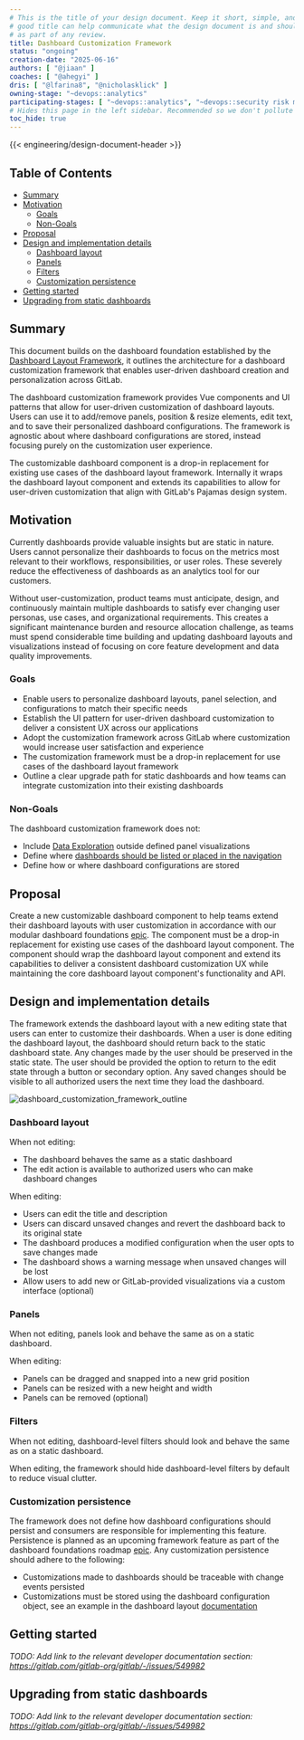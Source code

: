 ```yaml
---
# This is the title of your design document. Keep it short, simple, and descriptive. A
# good title can help communicate what the design document is and should be considered
# as part of any review.
title: Dashboard Customization Framework
status: "ongoing"
creation-date: "2025-06-16"
authors: [ "@jiaan" ]
coaches: [ "@ahegyi" ]
dris: [ "@lfarina8", "@nicholasklick" ]
owning-stage: "~devops::analytics"
participating-stages: [ "~devops::analytics", "~devops::security risk management" ]
# Hides this page in the left sidebar. Recommended so we don't pollute it.
toc_hide: true
---
```


<!-- Design Documents often contain forward-looking statements -->
<!-- vale gitlab.FutureTense = NO -->

<!-- This renders the design document header on the detail page, so don't remove it-->
{{< engineering/design-document-header >}}

<!--
Don't add a h1 headline. It'll be added automatically from the title front matter attribute.

For long pages, consider creating a table of contents.
-->

## Table of Contents

- [Summary](#summary)
- [Motivation](#motivation)
  - [Goals](#goals)
  - [Non-Goals](#non-goals)
- [Proposal](#proposal)
- [Design and implementation details](#design-and-implementation-details)
  - [Dashboard layout](#dashboard-layout)
  - [Panels](#panels)
  - [Filters](#filters)
  - [Customization persistence](#customization-persistence)
- [Getting started](#getting-started)
- [Upgrading from static dashboards](#upgrading-from-static-dashboards)

## Summary

This document builds on the dashboard foundation established by the [Dashboard Layout Framework](../dashboard_layout_framework/_index.md),
it outlines the architecture for a dashboard customization framework that enables user-driven dashboard creation and personalization across GitLab.

The dashboard customization framework provides Vue components and UI patterns that allow for user-driven customization of dashboard layouts.
Users can use it to add/remove panels, position & resize elements, edit text, and to save their personalized dashboard configurations. The framework
is agnostic about where dashboard configurations are stored, instead focusing purely on the customization user experience.

The customizable dashboard component is a drop-in replacement for existing use cases of the dashboard layout framework. Internally it wraps the
dashboard layout component and extends its capabilities to allow for user-driven customization that align with GitLab's Pajamas design system.

## Motivation

Currently dashboards provide valuable insights but are static in nature. Users cannot personalize their dashboards to focus on the metrics most
relevant to their workflows, responsibilities, or user roles. These severely reduce the effectiveness of dashboards as an analytics tool
for our customers.

Without user-customization, product teams must anticipate, design, and continuously maintain multiple dashboards to satisfy ever changing user personas,
use cases, and organizational requirements. This creates a significant maintenance burden and resource allocation challenge, as teams must spend considerable
time building and updating dashboard layouts and visualizations instead of focusing on core feature development and data quality improvements.

### Goals

- Enable users to personalize dashboard layouts, panel selection, and configurations to match their specific needs
- Establish the UI pattern for user-driven dashboard customization to deliver a consistent UX across our applications
- Adopt the customization framework across GitLab where customization would increase user satisfaction and experience
- The customization framework must be a drop-in replacement for use cases of the dashboard layout framework
- Outline a clear upgrade path for static dashboards and how teams can integrate customization into their existing dashboards

### Non-Goals

The dashboard customization framework does not:

- Include [Data Exploration](../gitlab_data_exploration/_index.md) outside defined panel visualizations
- Define where [dashboards should be listed or placed in the navigation](https://gitlab.com/gitlab-org/gitlab/-/issues/536612)
- Define how or where dashboard configurations are stored

## Proposal

Create a new customizable dashboard component to help teams extend their dashboard layouts with user customization in accordance with our modular
dashboard foundations [epic](https://gitlab.com/groups/gitlab-org/-/epics/18072). The component must be a drop-in replacement for existing
use cases of the dashboard layout component. The component should wrap the dashboard layout component and extend its capabilities to deliver
a consistent dashboard customization UX while maintaining the core dashboard layout component's functionality and API.

## Design and implementation details

The framework extends the dashboard layout with a new editing state that users can enter to customize their dashboards. When a user is done
editing the dashboard layout, the dashboard should return back to the static dashboard state. Any changes made by the user should be preserved
in the static state. The user should be provided the option to return to the edit state through a button or secondary option. Any saved changes
should be visible to all authorized users the next time they load the dashboard.

![dashboard_customization_framework_outline](/images/engineering/architecture/design-documents/dashboard_customization_framework/dashboard_customization_framework_outline.png)

### Dashboard layout

When not editing:

- The dashboard behaves the same as a static dashboard
- The edit action is available to authorized users who can make dashboard changes

When editing:

- Users can edit the title and description
- Users can discard unsaved changes and revert the dashboard back to its original state
- The dashboard produces a modified configuration when the user opts to save changes made
- The dashboard shows a warning message when unsaved changes will be lost
- Allow users to add new or GitLab-provided visualizations via a custom interface (optional)

### Panels

When not editing, panels look and behave the same as on a static dashboard.

When editing:

- Panels can be dragged and snapped into a new grid position
- Panels can be resized with a new height and width
- Panels can be removed (optional)

### Filters

When not editing, dashboard-level filters should look and behave the same as on a static dashboard.

When editing, the framework should hide dashboard-level filters by default to reduce visual clutter.

### Customization persistence 

The framework does not define how dashboard configurations should persist and consumers are responsible for implementing this feature.
Persistence is planned as an upcoming framework feature as part of the dashboard foundations roadmap [epic](https://gitlab.com/groups/gitlab-org/-/epics/18072).
Any customization persistence should adhere to the following:

- Customizations made to dashboards should be traceable with change events persisted
- Customizations must be stored using the dashboard configuration object, see an example in the dashboard layout
[documentation](https://docs.gitlab.com/development/fe_guide/dashboard_layout_framework/#basic-implementation)

## Getting started

_TODO: Add link to the relevant developer documentation section: https://gitlab.com/gitlab-org/gitlab/-/issues/549982_

## Upgrading from static dashboards

_TODO: Add link to the relevant developer documentation section: https://gitlab.com/gitlab-org/gitlab/-/issues/549982_
